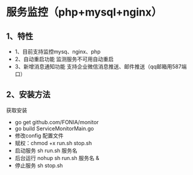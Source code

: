 服务监控（php+mysql+nginx）
====



1、特性
----


- 1、目前支持监控mysq、nginx、php 
- 2、自动重启功能 监测服务不可用自动重启
- 3、新增消息通知功能 支持企业微信消息推送、邮件推送（qq邮箱用587端口）



2、安装方法
----

获取安装

- go get github.com/FONIA/monitor
- go build ServiceMonitorMain.go
- 修改config 配置文件
- 赋权：chmod +x run.sh stop.sh
- 启动服务 sh run.sh 服务名 
- 后台运行 nohup sh run.sh 服务名 &
- 停止服务 sh stop.sh
  
